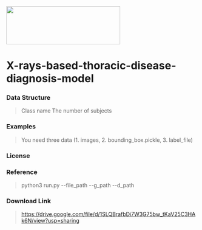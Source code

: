 <img src="http://xai.unist.ac.kr/static/img/logos/XAIC_logo.png" width="300" height="100">

# X-rays-based-thoracic-disease-diagnosis-model

### **Data Structure**
> Class name
> The number of subjects

### **Examples**
> You need three data (1. images, 2. bounding_box.pickle, 3. label_file)  

### **License**
>  

### **Reference**
> python3 run.py --file_path --g_path --d_path  

### **Download Link**
> https://drive.google.com/file/d/1SLQBrafbDi7W3G75bw_tKaV25C3HAk6N/view?usp=sharing
